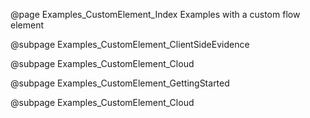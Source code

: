 @page Examples_CustomElement_Index Examples with a custom flow element

@subpage Examples_CustomElement_ClientSideEvidence

@subpage Examples_CustomElement_Cloud

@subpage Examples_CustomElement_GettingStarted

@subpage Examples_CustomElement_Cloud
